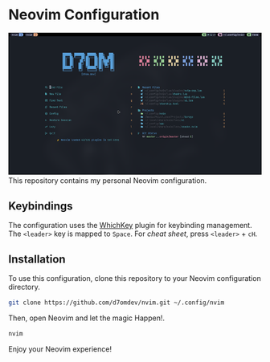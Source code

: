 # Neovim Configuration

![nvim-screenshot](README-img/nvim-screenshot.png)
This repository contains my personal Neovim configuration.

## Keybindings

The configuration uses the [WhichKey](https://github.com/folke/which-key.nvim) plugin for keybinding management.
The `<leader>` key is mapped to `Space`.
For _cheat sheet_, press `<leader>` + `cH`.

## Installation

To use this configuration, clone this repository to your Neovim configuration directory.

```bash
git clone https://github.com/d7omdev/nvim.git ~/.config/nvim
```

Then, open Neovim and let the magic Happen!.

```bash
nvim
```

Enjoy your Neovim experience!
